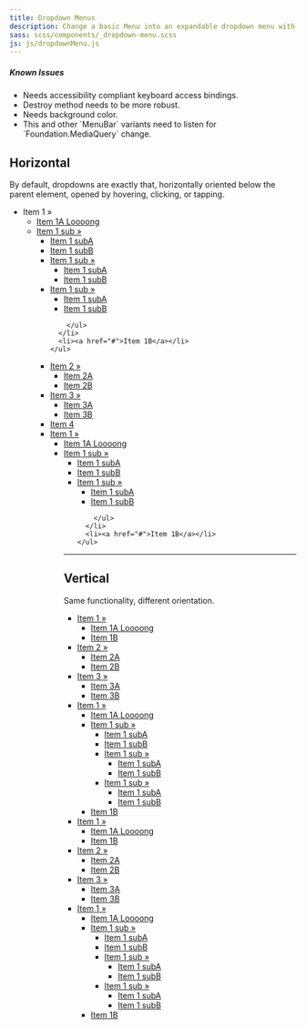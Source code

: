 ```yaml
---
title: Dropdown Menus
description: Change a basic Menu into an expandable dropdown menu with the Dropdown Menu plugin.
sass: scss/components/_dropdown-menu.scss
js: js/dropdownMenu.js
---
```



<div class="alert callout">
  <h5>Known Issues</h5>
  <ul>
    <li>Needs accessibility compliant keyboard access bindings.</li>
    <li>Destroy method needs to be more robust.</li>
    <li>Needs background color.</li>
    <li>This and other `MenuBar` variants need to listen for `Foundation.MediaQuery` change.</li>
  </ul>
</div>


## Horizontal
By default, dropdowns are exactly that, horizontally oriented below the parent element, opened by hovering, clicking, or tapping.


<ul class="dropdown menu" data-dropdown-menu>
  <li class="has-submenu">
    <a>Item 1 &raquo;</a>
    <ul class="submenu menu" data-submenu>
      <li><a href="#">Item 1A Loooong</a></li>
      <li class='has-submenu'>
        <a href='#'> Item 1 sub &raquo;</a>
        <ul class='submenu menu' data-submenu>
          <li><a href='#'>Item 1 subA</a></li>
          <li><a href='#'>Item 1 subB</a></li>
          <li class='has-submenu'>
            <a href='#'> Item 1 sub &raquo;</a>
            <ul class='submenu menu' data-submenu>
              <li><a href='#'>Item 1 subA</a></li>
              <li><a href='#'>Item 1 subB</a></li>
            </ul>
          </li>
          <li class='has-submenu'>
            <a href='#'> Item 1 sub &raquo;</a>
            <ul class='submenu menu' data-submenu>
              <li><a href='#'>Item 1 subA</a></li>
              <li><a href='#'>Item 1 subB</a></li>
            </ul>
          </li>

        </ul>
      </li>
      <li><a href="#">Item 1B</a></li>
    </ul>
  </li>
  <li class="has-submenu">
    <a href="#">Item 2 &raquo;</a>
    <ul class="submenu menu" data-submenu>
      <li><a href="#">Item 2A</a></li>
      <li><a href="#">Item 2B</a></li>
    </ul>
  </li>
  <li class="has-submenu">
    <a href="#">Item 3 &raquo;</a>
    <ul class="submenu menu" data-submenu>
      <li><a href="#">Item 3A</a></li>
      <li><a href="#">Item 3B</a></li>
    </ul>
  </li>
  <li><a href='#'>Item 4</a></li>
</ul>



<ul class="dropdown menu align-right" data-dropdown-menu>
  <li class="has-submenu">
    <a href="#">Item 1 &raquo;</a>
    <ul class="submenu menu" data-submenu>
      <li><a href="#">Item 1A Loooong</a></li>
      <li class='has-submenu'>
        <a href='#'> Item 1 sub &raquo;</a>
        <ul class='submenu menu' data-submenu>
          <li><a href='#'>Item 1 subA</a></li>
          <li><a href='#'>Item 1 subB</a></li>
          <!-- <li class='has-submenu'>
            <a href='#'> Item 1 sub &raquo;</a>
            <ul class='submenu right menu' data-submenu>
              <li><a href='#'>Item 1 subA</a></li>
              <li><a href='#'>Item 1 subB</a></li>
            </ul>
          </li> -->
          <li class='has-submenu'>
            <a href='#'> Item 1 sub &raquo;</a>
            <ul class='submenu menu' data-submenu>
              <li><a href='#'>Item 1 subA</a></li>
              <li><a href='#'>Item 1 subB</a></li>
            </ul>
          </li>

        </ul>
      </li>
      <li><a href="#">Item 1B</a></li>
    </ul>
  </li>
  <!-- <li class="has-submenu">
    <a href="#">Item 2 &raquo;</a>
    <ul class="submenu vertical menu" data-submenu>
      <li><a href="#">Item 2A</a></li>
      <li><a href="#">Item 2B</a></li>
    </ul>
  </li>
  <li class="has-submenu">
    <a href="#">Item 3 &raquo;</a>
    <ul class="submenu vertical menu" data-submenu>
      <li><a href="#">Item 3A</a></li>
      <li><a href="#">Item 3B</a></li>
    </ul>
  </li> -->
</ul>


---

## Vertical
Same functionality, different orientation.



<ul class="dropdown vertical menu" data-dropdown-menu>
  <li class="has-submenu">
    <a href="#">Item 1 &raquo;</a>
    <ul class="submenu menu" data-submenu>
      <li><a href="#">Item 1A Loooong</a></li>
      <li><a href="#">Item 1B</a></li>
    </ul>
  </li>
  <li class="has-submenu">
    <a href="#">Item 2 &raquo;</a>
    <ul class="submenu menu" data-submenu>
      <li><a href='#'>Item 2A</a></li>
      <li><a href="#">Item 2B</a></li>
    </ul>
  </li>
  <li class="has-submenu">
    <a href="#">Item 3 &raquo;</a>
    <ul class="submenu menu" data-submenu>
      <li><a href="#">Item 3A</a></li>
      <li><a href="#">Item 3B</a></li>
    </ul>
  </li>
  <li class="has-submenu">
    <a href="#">Item 1 &raquo;</a>
    <ul class="submenu menu" data-submenu>
      <li><a href="#">Item 1A Loooong</a></li>
      <li class='has-submenu'>
        <a href='#'> Item 1 sub &raquo;</a>
        <ul class='submenu menu' data-submenu>
          <li><a href='#'>Item 1 subA</a></li>
          <li><a href='#'>Item 1 subB</a></li>
          <li class='has-submenu'>
            <a href='#'> Item 1 sub &raquo;</a>
            <ul class='submenu menu' data-submenu>
              <li><a href='#'>Item 1 subA</a></li>
              <li><a href='#'>Item 1 subB</a></li>
            </ul>
          </li>
          <li class='has-submenu'>
            <a href='#'> Item 1 sub &raquo;</a>
            <ul class='submenu menu' data-submenu>
              <li><a href='#'>Item 1 subA</a></li>
              <li><a href='#'>Item 1 subB</a></li>
            </ul>
          </li>
        </ul>
      </li>
      <li><a href="#">Item 1B</a></li>
    </ul>
  </li>

</ul>



<ul class="dropdown vertical align-right menu" data-dropdown-menu>
  <li class="has-submenu">
    <a href="#">Item 1 &raquo;</a>
    <ul class="submenu menu" data-submenu>
      <li><a href="#">Item 1A Loooong</a></li>
      <li><a href="#">Item 1B</a></li>
    </ul>
  </li>
  <li class="has-submenu">
    <a href="#">Item 2 &raquo;</a>
    <ul class="submenu menu" data-submenu>
      <li><a href='#'>Item 2A</a></li>
      <li><a href="#">Item 2B</a></li>
    </ul>
  </li>
  <li class="has-submenu">
    <a href="#">Item 3 &raquo;</a>
    <ul class="submenu menu" data-submenu>
      <li><a href="#">Item 3A</a></li>
      <li><a href="#">Item 3B</a></li>
    </ul>
  </li>
  <li class="has-submenu">
    <a href="#">Item 1 &raquo;</a>
    <ul class="submenu menu" data-submenu>
      <li><a href="#">Item 1A Loooong</a></li>
      <li class='has-submenu'>
        <a href='#'> Item 1 sub &raquo;</a>
        <ul class='submenu menu' data-submenu>
          <li><a href='#'>Item 1 subA</a></li>
          <li><a href='#'>Item 1 subB</a></li>
          <li class='has-submenu'>
            <a href='#'> Item 1 sub &raquo;</a>
            <ul class='submenu menu' data-submenu>
              <li><a href='#'>Item 1 subA</a></li>
              <li><a href='#'>Item 1 subB</a></li>
            </ul>
          </li>
          <li class='has-submenu'>
            <a href='#'> Item 1 sub &raquo;</a>
            <ul class='submenu menu' data-submenu>
              <li><a href='#'>Item 1 subA</a></li>
              <li><a href='#'>Item 1 subB</a></li>
            </ul>
          </li>
        </ul>
      </li>
      <li><a href="#">Item 1B</a></li>
    </ul>
  </li>
</ul>

